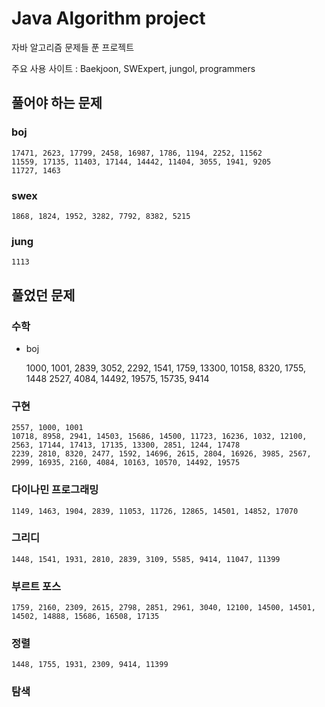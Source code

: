 # Java Algorithm project

자바 알고리즘 문제들 푼 프로젝트

주요 사용 사이트 : Baekjoon, SWExpert, jungol, programmers

## 풀어야 하는 문제

### boj

	17471, 2623, 17799, 2458, 16987, 1786, 1194, 2252, 11562
	11559, 17135, 11403, 17144, 14442, 11404, 3055, 1941, 9205
	11727, 1463

### swex

	1868, 1824, 1952, 3282, 7792, 8382, 5215

### jung

	1113

## 풀었던 문제

### 수학

* boj

	1000, 1001, 2839, 3052, 2292, 1541, 1759, 13300, 10158, 8320, 1755, 1448
	2527, 4084, 14492, 19575, 15735, 9414

### 구현

	2557, 1000, 1001
	10718, 8958, 2941, 14503, 15686, 14500, 11723, 16236, 1032, 12100, 2563, 17144, 17413, 17135, 13300, 2851, 1244, 17478
	2239, 2810, 8320, 2477, 1592, 14696, 2615, 2804, 16926, 3985, 2567, 2999, 16935, 2160, 4084, 10163, 10570, 14492, 19575

### 다이나민 프로그래밍

	1149, 1463, 1904, 2839, 11053, 11726, 12865, 14501, 14852, 17070

### 그리디

	1448, 1541, 1931, 2810, 2839, 3109, 5585, 9414, 11047, 11399

### 부르트 포스

	1759, 2160, 2309, 2615, 2798, 2851, 2961, 3040, 12100, 14500, 14501, 14502, 14888, 15686, 16508, 17135

### 정렬

	1448, 1755, 1931, 2309, 9414, 11399

### 탐색
